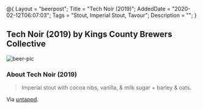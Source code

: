 @{
 Layout = "beerpost";
 Title = "Tech Noir (2019)";
 AddedDate = "2020-02-12T06:07:03";
 Tags = "Stout, Imperial Stout, Tavour";
 Description = "";
 }
 

## Tech Noir (2019) by Kings County Brewers Collective

![beer-pic]

### About Tech Noir (2019)

> Imperial stout with cocoa nibs, vanilla, & milk sugar + barley & oats.

Via [untappd][untappd-url].

[untappd-url]: <https://untappd.com//b/kings-county-brewers-collective-tech-noir-2019/3654804>
[beer-pic]: https://jasonpowley.com/assets/img/2020-02-12-tech-noir-2019.jpeg "Tech Noir (2019) by Kings County Brewers Collective"
